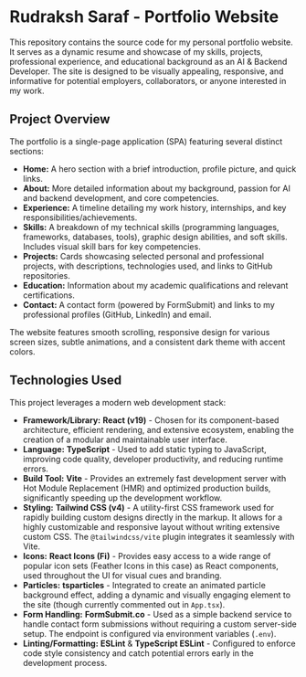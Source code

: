 # Rudraksh Saraf - Portfolio Website

This repository contains the source code for my personal portfolio website. It serves as a dynamic resume and showcase of my skills, projects, professional experience, and educational background as an AI & Backend Developer. The site is designed to be visually appealing, responsive, and informative for potential employers, collaborators, or anyone interested in my work.

## Project Overview

The portfolio is a single-page application (SPA) featuring several distinct sections:

- **Home:** A hero section with a brief introduction, profile picture, and quick links.
- **About:** More detailed information about my background, passion for AI and backend development, and core competencies.
- **Experience:** A timeline detailing my work history, internships, and key responsibilities/achievements.
- **Skills:** A breakdown of my technical skills (programming languages, frameworks, databases, tools), graphic design abilities, and soft skills. Includes visual skill bars for key competencies.
- **Projects:** Cards showcasing selected personal and professional projects, with descriptions, technologies used, and links to GitHub repositories.
- **Education:** Information about my academic qualifications and relevant certifications.
- **Contact:** A contact form (powered by FormSubmit) and links to my professional profiles (GitHub, LinkedIn) and email.

The website features smooth scrolling, responsive design for various screen sizes, subtle animations, and a consistent dark theme with accent colors.

## Technologies Used

This project leverages a modern web development stack:

- **Framework/Library:** **React (v19)** - Chosen for its component-based architecture, efficient rendering, and extensive ecosystem, enabling the creation of a modular and maintainable user interface.
- **Language:** **TypeScript** - Used to add static typing to JavaScript, improving code quality, developer productivity, and reducing runtime errors.
- **Build Tool:** **Vite** - Provides an extremely fast development server with Hot Module Replacement (HMR) and optimized production builds, significantly speeding up the development workflow.
- **Styling:** **Tailwind CSS (v4)** - A utility-first CSS framework used for rapidly building custom designs directly in the markup. It allows for a highly customizable and responsive layout without writing extensive custom CSS. The `@tailwindcss/vite` plugin integrates it seamlessly with Vite.
- **Icons:** **React Icons (Fi)** - Provides easy access to a wide range of popular icon sets (Feather Icons in this case) as React components, used throughout the UI for visual cues and branding.
- **Particles:** **tsparticles** - Integrated to create an animated particle background effect, adding a dynamic and visually engaging element to the site (though currently commented out in `App.tsx`).
- **Form Handling:** **FormSubmit.co** - Used as a simple backend service to handle contact form submissions without requiring a custom server-side setup. The endpoint is configured via environment variables (`.env`).
- **Linting/Formatting:** **ESLint** & **TypeScript ESLint** - Configured to enforce code style consistency and catch potential errors early in the development process.
